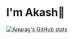 # I'm Akash👋

[![Anurag's GitHub stats](https://github-readme-stats.vercel.app/api?username=akash-karve-dev&show_icons=true)](https://github.com/anuraghazra/github-readme-stats)
